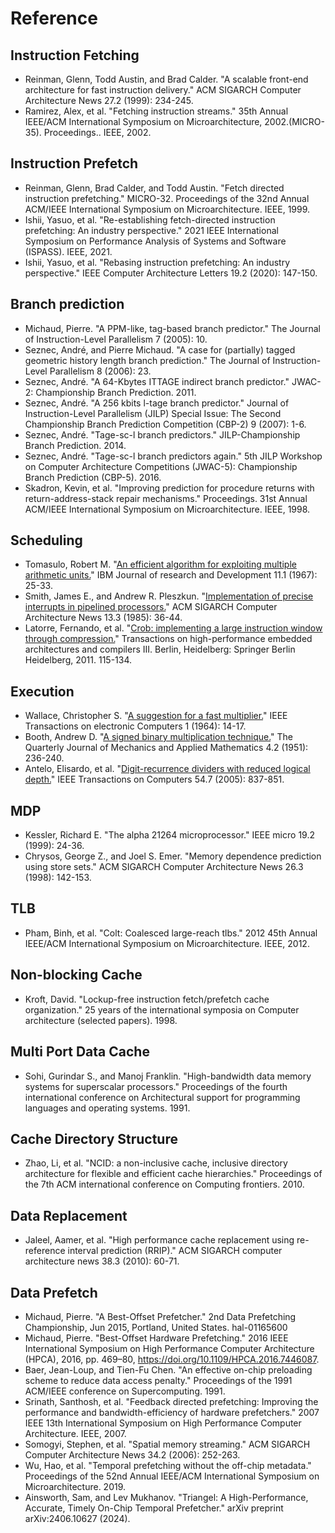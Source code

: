 # Reference

## Instruction Fetching

- Reinman, Glenn, Todd Austin, and Brad Calder. "A scalable front-end architecture for fast instruction delivery." ACM SIGARCH Computer Architecture News 27.2 (1999): 234-245.
- Ramirez, Alex, et al. "Fetching instruction streams." 35th Annual IEEE/ACM International Symposium on Microarchitecture, 2002.(MICRO-35). Proceedings.. IEEE, 2002.

## Instruction Prefetch

- Reinman, Glenn, Brad Calder, and Todd Austin. "Fetch directed instruction prefetching." MICRO-32. Proceedings of the 32nd Annual ACM/IEEE International Symposium on Microarchitecture. IEEE, 1999.
- Ishii, Yasuo, et al. "Re-establishing fetch-directed instruction prefetching: An industry perspective." 2021 IEEE International Symposium on Performance Analysis of Systems and Software (ISPASS). IEEE, 2021.
- Ishii, Yasuo, et al. "Rebasing instruction prefetching: An industry perspective." IEEE Computer Architecture Letters 19.2 (2020): 147-150.

## Branch prediction

- Michaud, Pierre. "A PPM-like, tag-based branch predictor." The Journal of Instruction-Level Parallelism 7 (2005): 10.
- Seznec, André, and Pierre Michaud. "A case for (partially) tagged geometric history length branch prediction." The Journal of Instruction-Level Parallelism 8 (2006): 23.
- Seznec, André. "A 64-Kbytes ITTAGE indirect branch predictor." JWAC-2: Championship Branch Prediction. 2011.
- Seznec, André. "A 256 kbits l-tage branch predictor." Journal of Instruction-Level Parallelism (JILP) Special Issue: The Second Championship Branch Prediction Competition (CBP-2) 9 (2007): 1-6.
- Seznec, André. "Tage-sc-l branch predictors." JILP-Championship Branch Prediction. 2014.
- Seznec, André. "Tage-sc-l branch predictors again." 5th JILP Workshop on Computer Architecture Competitions (JWAC-5): Championship Branch Prediction (CBP-5). 2016.
- Skadron, Kevin, et al. "Improving prediction for procedure returns with return-address-stack repair mechanisms." Proceedings. 31st Annual ACM/IEEE International Symposium on Microarchitecture. IEEE, 1998.

## Scheduling

- Tomasulo, Robert M. "[An efficient algorithm for exploiting multiple arithmetic units.](https://github.com/OpenXiangShan/XiangShan/tree/master/src/main/scala/xiangshan/backend)" IBM Journal of research and Development 11.1 (1967): 25-33.
- Smith, James E., and Andrew R. Pleszkun. "[Implementation of precise interrupts in pipelined processors.](https://github.com/OpenXiangShan/XiangShan/blob/master/src/main/scala/xiangshan/backend/rob/Rob.scala)" ACM SIGARCH Computer Architecture News 13.3 (1985): 36-44.
- Latorre, Fernando, et al. "[Crob: implementing a large instruction window through compression.](https://github.com/OpenXiangShan/XiangShan/blob/master/src/main/scala/xiangshan/backend/rename/CompressUnit.scala)" Transactions on high-performance embedded architectures and compilers III. Berlin, Heidelberg: Springer Berlin Heidelberg, 2011. 115-134.

## Execution

- Wallace, Christopher S. "[A suggestion for a fast multiplier.](https://github.com/OpenXiangShan/XiangShan/blob/master/src/main/scala/xiangshan/backend/fu/Multiplier.scala)" IEEE Transactions on electronic Computers 1 (1964): 14-17.
- Booth, Andrew D. "[A signed binary multiplication technique.](https://github.com/OpenXiangShan/XiangShan/blob/master/src/main/scala/xiangshan/backend/fu/Multiplier.scala)" The Quarterly Journal of Mechanics and Applied Mathematics 4.2 (1951): 236-240.
- Antelo, Elisardo, et al. "[Digit-recurrence dividers with reduced logical depth.](https://github.com/OpenXiangShan/XiangShan/blob/master/src/main/scala/xiangshan/backend/fu/SRT16Divider.scala)" IEEE Transactions on Computers 54.7 (2005): 837-851.

## MDP

- Kessler, Richard E. "The alpha 21264 microprocessor." IEEE micro 19.2 (1999): 24-36.
- Chrysos, George Z., and Joel S. Emer. "Memory dependence prediction using store sets." ACM SIGARCH Computer Architecture News 26.3 (1998): 142-153.

## TLB

- Pham, Binh, et al. "Colt: Coalesced large-reach tlbs." 2012 45th Annual IEEE/ACM International Symposium on Microarchitecture. IEEE, 2012.

## Non-blocking Cache

- Kroft, David. "Lockup-free instruction fetch/prefetch cache organization." 25 years of the international symposia on Computer architecture (selected papers). 1998.

## Multi Port Data Cache

- Sohi, Gurindar S., and Manoj Franklin. "High-bandwidth data memory systems for superscalar processors." Proceedings of the fourth international conference on Architectural support for programming languages and operating systems. 1991.

## Cache Directory Structure

- Zhao, Li, et al. "NCID: a non-inclusive cache, inclusive directory architecture for flexible and efficient cache hierarchies." Proceedings of the 7th ACM international conference on Computing frontiers. 2010.

## Data Replacement

- Jaleel, Aamer, et al. "High performance cache replacement using re-reference interval prediction (RRIP)." ACM SIGARCH computer architecture news 38.3 (2010): 60-71.

## Data Prefetch

- Michaud, Pierre. "A Best-Offset Prefetcher." 2nd Data Prefetching Championship, Jun 2015, Portland, United States. hal-01165600
- Michaud, Pierre. "Best-Offset Hardware Prefetching." 2016 IEEE International Symposium on High Performance Computer Architecture (HPCA), 2016, pp. 469–80, https://doi.org/10.1109/HPCA.2016.7446087.
- Baer, Jean-Loup, and Tien-Fu Chen. "An effective on-chip preloading scheme to reduce data access penalty." Proceedings of the 1991 ACM/IEEE conference on Supercomputing. 1991.
- Srinath, Santhosh, et al. "Feedback directed prefetching: Improving the performance and bandwidth-efficiency of hardware prefetchers." 2007 IEEE 13th International Symposium on High Performance Computer Architecture. IEEE, 2007.
- Somogyi, Stephen, et al. "Spatial memory streaming." ACM SIGARCH Computer Architecture News 34.2 (2006): 252-263.
- Wu, Hao, et al. "Temporal prefetching without the off-chip metadata." Proceedings of the 52nd Annual IEEE/ACM International Symposium on Microarchitecture. 2019.
- Ainsworth, Sam, and Lev Mukhanov. "Triangel: A High-Performance, Accurate, Timely On-Chip Temporal Prefetcher." arXiv preprint arXiv:2406.10627 (2024).
